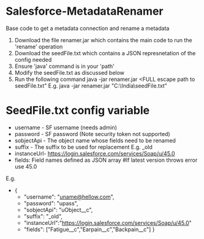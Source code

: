 # Salesforce-MetadataRenamer
Base code to get a metadata connection and rename a metadata

1. Download the file renamer.jar which contains the main code to run the 'rename' operation
2. Download the seedFile.txt which contains a JSON represnetation of the config needed
3. Ensure 'java' command is in your 'path'
4. Modify the seedFile.txt as discussed below 
5. Run the following command java -jar renamer.jar <FULL escape path to seedFile.txt"
   E.g. java -jar renamer.jar "C:\\India\\seedFile.txt"
    
# SeedFile.txt config variable
- username - SF username (needs admin)
- password - SF password (Note security token not supported)
- sobjectApi - The object name whose fields need to be renamed
- suffix - The suffix to be used for replacement E.g. _old
- instanceUrl- https://login.salesforce.com/services/Soap/u/45.0
- fields: Field names defined as JSON array
#If latest version throws error use 45.0


E.g.
- {
	- "username": "uname@hellow.com",
	- "password": "upass",
	- "sobjectApi": "uObject__c",
	- "suffix": "_old",
	- "instanceUrl":"https://login.salesforce.com/services/Soap/u/45.0"
	- "fields": ["Fatigue__c","Earpain__c","Backpain__c"]
}
